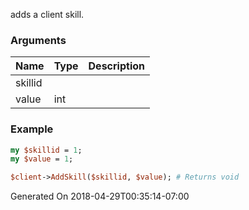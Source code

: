 adds a client skill.
### Arguments
**Name**|**Type**|**Description**
:---|:---|:---
skillid||
value|int|

### Example

```perl
my $skillid = 1;
my $value = 1;

$client->AddSkill($skillid, $value); # Returns void
```


Generated On 2018-04-29T00:35:14-07:00